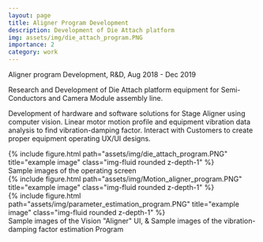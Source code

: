```yaml
---
layout: page
title: Aligner Program Development
description: Development of Die Attach platform 
img: assets/img/die_attach_program.PNG
importance: 2
category: work
---
```


Aligner program Development, R&D, Aug 2018 - Dec 2019

Research and Development of Die Attach platform equipment for Semi-Conductors and Camera Module assembly line.

Development of hardware and software solutions for Stage Aligner using computer vision.
Linear motor motion profile and equipment vibration data analysis to find vibration-damping factor.
Interact with Customers to create proper equipment operating UX/UI designs.


<div class="row">
    <div class="col-sm mt-3 mt-md-0">
        {% include figure.html path="assets/img/die_attach_program.PNG" title="example image" class="img-fluid rounded z-depth-1" %}
    </div>
</div>
<div class="caption">
    Sample images of the operating screen
</div>

<div class="row">
    <div class="col-sm mt-3 mt-md-0">
        {% include figure.html path="assets/img/Motion_aligner_program.PNG" title="example image" class="img-fluid rounded z-depth-1" %}
    </div>
    <div class="col-sm mt-3 mt-md-0">
        {% include figure.html path="assets/img/parameter_estimation_program.PNG" title="example image" class="img-fluid rounded z-depth-1" %}
    </div>
</div>
<div class="caption">
    Sample images of the Vision "Aligner" UI, & Sample images of the vibration-damping factor estimation Program 
</div>

